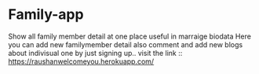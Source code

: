 # Family-app
Show all family member detail at one place useful in marraige biodata 
Here you can add new familymember detail also comment and add new blogs about indivisual one by just signing up..
visit the link ::
https://raushanwelcomeyou.herokuapp.com/
